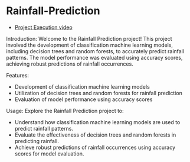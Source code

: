 # Rainfall-Prediction

- [Project Execution video](https://drive.google.com/drive/folders/10nPZF8e482uv-t9EEBWBGqltgt1OPf5M)

Introduction: Welcome to the Rainfall Prediction project! This project involved the development of classification machine learning models, including decision trees and random forests, to accurately predict rainfall patterns. The model performance was evaluated using accuracy scores, achieving robust predictions of rainfall occurrences.

Features:
- Development of classification machine learning models
- Utilization of decision trees and random forests for rainfall prediction
- Evaluation of model performance using accuracy scores

Usage: Explore the Rainfall Prediction project to:
- Understand how classification machine learning models are used to predict rainfall patterns.
- Evaluate the effectiveness of decision trees and random forests in predicting rainfall.
- Achieve robust predictions of rainfall occurrences using accuracy scores for model evaluation.
